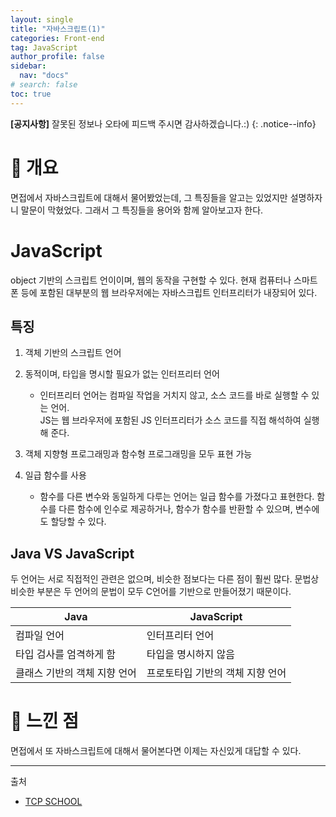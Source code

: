 ```yaml
---
layout: single
title: "자바스크립트(1)"
categories: Front-end
tag: JavaScript
author_profile: false
sidebar:
  nav: "docs"
# search: false
toc: true
---
```


**[공지사항]** 잘못된 정보나 오타에 피드백 주시면 감사하겠습니다.:)
{: .notice--info}

# 🔎 개요

면접에서 자바스크립트에 대해서 물어봤었는데, 그 특징들을 알고는 있었지만 설명하자니 말문이 막혔었다. 그래서 그 특징들을 용어와 함께 알아보고자 한다.

# JavaScript

object 기반의 스크립트 언이이며, 웹의 동작을 구현할 수 있다. 현재 컴퓨터나 스마트폰 등에 포함된 대부분의 웹 브라우저에는 자바스크립트 인터프리터가 내장되어 있다.

## 특징

1. 객체 기반의 스크립트 언어

2. 동적이며, 타입을 명시할 필요가 없는 인터프리터 언어

   - 인터프리터 언어는 컴파일 작업을 거치지 않고, 소스 코드를 바로 실행할 수 있는 언어.  
     JS는 웹 브라우저에 포함된 JS 인터프리터가 소스 코드를 직접 해석하여 실행해 준다.

3. 객체 지향형 프로그래밍과 함수형 프로그래밍을 모두 표현 가능

4. 일급 함수를 사용
   - 함수를 다른 변수와 동일하게 다루는 언어는 일급 함수를 가졌다고 표현한다. 함수를 다른 함수에 인수로 제공하거나, 함수가 함수를 반환할 수 있으며, 변수에도 할당할 수 있다.

## Java VS JavaScript

두 언어는 서로 직접적인 관련은 없으며, 비슷한 점보다는 다른 점이 훨씬 많다. 문법상 비슷한 부분은 두 언어의 문법이 모두 C언어를 기반으로 만들어졌기 때문이다.

| Java                         | JavaScript                       |
| ---------------------------- | -------------------------------- |
| 컴파일 언어                  | 인터프리터 언어                  |
| 타입 검사를 엄격하게 함      | 타입을 명시하지 않음             |
| 클래스 기반의 객체 지향 언어 | 프로토타입 기반의 객체 지향 언어 |

# 💭 느낀 점

면접에서 또 자바스크립트에 대해서 물어본다면 이제는 자신있게 대답할 수 있다.

---

출처

- [TCP SCHOOL](http://www.tcpschool.com/javascript/js_intro_basic)
